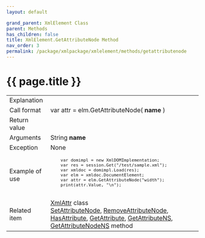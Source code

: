 ```yaml
---
layout: default

grand_parent: XmlElement Class
parent: Methods
has_children: false
title: XmlElement.GetAttributeNode Method
nav_order: 3
permalink: /package/xmlpackage/xmlelement/methods/getattributenode
---
```

# {{ page.title }}

<table>
  <tr>
    <td>Explanation</td>
    <td colspan="2"></td>
  </tr>
  <tr>
    <td>Call format</td>
    <td colspan="2">var attr = elm.GetAttributeNode( <b>name</b> )</td>
  </tr>
  <tr>
    <td>Return value</td>
    <td colspan="2"></td>
  </tr>  
  <tr>
    <td>Arguments</td>
    <td>String <b>name</b></td>
    <td></td>
  </tr>
  <tr>
    <td>Exception</td>
    <td colspan="2">None</td>
  </tr>
  <tr>
    <td>Example of use</td>
    <td colspan="2"><code><pre>
    var domimpl = new XmlDOMImplementation;
    var res = session.Get("/test/sample.xml");
    var xmldoc = domimpl.Load(res);
    var elm = xmldoc.DocumentElement;
    var attr = elm.GetAttributeNode("width");
    print(attr.Value, "\n");
    </pre></code></td>
  </tr>
  <tr>
    <td>Related item</td>
    <td colspan="2"><a href="/package/xmlpackage/xmlattr">XmlAttr</a> class<br><a href="/package/xmlpackage/xmlelement/methods/setattributenode">SetAttributeNode</a>, <a href="/package/xmlpackage/xmlelement/methods/removeattributenode">RemoveAttributeNode</a>, <a href="/package/xmlpackage/xmlelement/methods/hasattribute">HasAttribute</a>, <a href="/package/xmlpackage/xmlelement/methods/getattribute">GetAttribute</a>, <a href="/package/xmlpackage/xmlelement/methods/getattributens">GetAttributeNS</a>, <a href="/package/xmlpackage/xmlelement/methods/getattributenodens">GetAttributeNodeNS</a> method</td>
  </tr>
</table>



